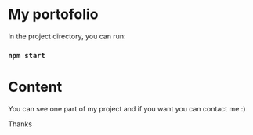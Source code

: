 # My portofolio

In the project directory, you can run:

### `npm start`

# Content

You can see one part of my project and if you want you can contact me :) 

Thanks


